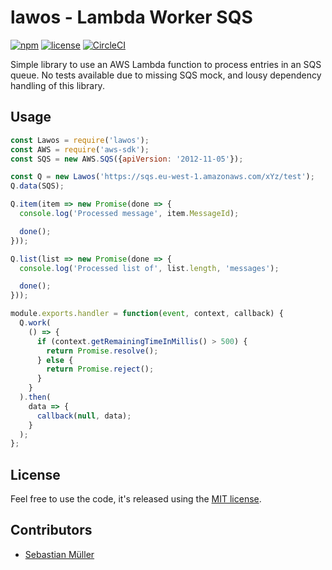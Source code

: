 # lawos - Lambda Worker SQS

[![npm](https://img.shields.io/npm/v/lawos.svg)](https://www.npmjs.com/package/lawos)
[![license](https://img.shields.io/github/license/sbstjn/lawos.svg)](https://github.com/sbstjn/lawos/blob/master/LICENSE.md)
[![CircleCI](https://img.shields.io/circleci/project/github/sbstjn/lawos/master.svg)](https://circleci.com/gh/sbstjn/lawos)

Simple library to use an AWS Lambda function to process entries in an SQS queue. No tests available due to missing SQS mock, and lousy dependency handling of this library.

## Usage

```js
const Lawos = require('lawos');
const AWS = require('aws-sdk');
const SQS = new AWS.SQS({apiVersion: '2012-11-05'});

const Q = new Lawos('https://sqs.eu-west-1.amazonaws.com/xYz/test');
Q.data(SQS);

Q.item(item => new Promise(done => {
  console.log('Processed message', item.MessageId);

  done();
}));

Q.list(list => new Promise(done => {
  console.log('Processed list of', list.length, 'messages');

  done();
}));

module.exports.handler = function(event, context, callback) {
  Q.work(
    () => {
      if (context.getRemainingTimeInMillis() > 500) {
        return Promise.resolve();
      } else {
        return Promise.reject();
      }
    }
  ).then(
    data => {
      callback(null, data);
    }
  );
};
```

## License

Feel free to use the code, it's released using the [MIT license](https://github.com/sbstjn/lawos/blob/master/LICENSE.md).

## Contributors

- [Sebastian Müller](https://sbstjn.com)
